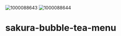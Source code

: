 ![1000088643](https://github.com/user-attachments/assets/780b95b3-690a-4137-bf85-546f8ce4f4ef)
![1000088644](https://github.com/user-attachments/assets/98c4c7f1-0026-4fbe-9c80-1c664fe5551a)
# sakura-bubble-tea-menu
